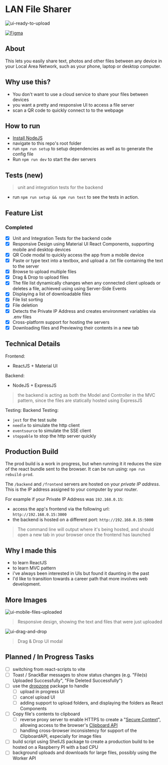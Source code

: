 # LAN File Sharer
![ui-ready-to-upload](https://github.com/omgardner/lan-file-sharer/blob/main/docs/ui-ready-to-upload.png?raw=true)

[![Figma](https://img.shields.io/badge/figma-%23F24E1E.svg?style=for-the-badge&logo=figma&logoColor=white)](https://www.figma.com/file/AQv5Z7kc4GItZl9Ps4tjAK/Home-Data-Sharing?type=design&node-id=0%3A1&mode=design&t=B98xeqpRSfb4zK0W-1)
## About
This lets you easily share text, photos and other files between any device in your Local Area Network, such as your phone, laptop or desktop computer.

## Why use this?
- You don't want to use a cloud service to share your files between devices
- you want a pretty and responsive UI to access a file server
- scan a QR code to quickly connect to to the webpage

## How to run
- [Install NodeJS](https://nodejs.org/en)
- navigate to this repo's root folder
-  run `npm run setup` to setup dependencies as well as to generate the config file
- Run `npm run dev` to start the dev servers

## Tests (new)
> unit and integration tests for the backend
- run `npm run setup && npm run test` to see the tests in action.

## Feature List
### Completed
- [x] Unit and Integration Tests for the backend code
- [x] Responsive Design using Material UI React Components, supporting mobile and desktop devices
- [x] QR Code modal to quickly access the app from a mobile device
- [x] Paste or type text into a textbox, and upload a .txt file containing the text to the server
- [x] Browse to upload multiple files
- [x] Drag & Drop to upload files
- [x] The file list dynamically changes when any connected client uploads or deletes a file, achieved using using Server-Side Events
- [x] Displaying a list of downloadable files
- [x] File list sorting
- [x] File deletion
- [x] Detects the Private IP Address and creates environment variables via .env files
- [x] Cross-platform support for hosting the servers
- [x] Downloading files and Previewing their contents in a new tab

## Technical Details
Frontend:
- ReactJS + Material UI

Backend:
- NodeJS + ExpressJS
> the backend is acting as both the Model and Controller in the MVC pattern, since the files are statically hosted using ExpressJS

Testing:
Backend Testing: 
- `jest` for the test suite
- `needle` to simulate the http client
- `eventsource` to simulate the SSE client
- `stoppable` to stop the http server quickly

## Production Build
The prod build is a work in progress, but when running it it reduces the size of the react bundle sent to the browser. It can be run using: `npm run rebuild-prod`. 

The `/backend` and `/frontend` servers are hosted on your *private IP address*. This is the IP address assigned to your computer by your router.

For example if your Private IP Address was `192.168.0.15`:
- access the app's frontend via the following url: `http://192.168.0.15:3000`
- the backend is hosted on a different port: `http://192.168.0.15:5000`

> The command line will output where it's being hosted, and should open a new tab in your browser once the frontend has launched

## Why I made this
- to learn ReactJS
- to learn MVC pattern
- i've always been interested in UIs but found it daunting in the past
- I'd like to transition towards a career path that more involves web development.

## More Images
![ui-mobile-files-uploaded](https://github.com/omgardner/lan-file-sharer/blob/main/docs/ui-mobile-files-uploaded.png?raw=true)
> Responsive design, showing the text and files that were just uploaded

![ui-drag-and-drop](https://github.com/omgardner/lan-file-sharer/blob/main/docs/ui-drag-and-drop.png?raw=true)
> Drag & Drop UI modal

## Planned / In Progress Tasks
- [ ] switching from react-scripts to vite
- [ ] Toast / SnackBar messages to show status changes (e.g. "File(s) Uploaded Successfully", "File Deleted Successfully")
- [ ] use the [dropzone](https://www.dropzone.dev/) package to handle
  - [ ] upload in progress UI
  - [ ] cancel upload UI
  - [ ] adding support to upload folders, and displaying the folders as React Components
- [ ] Copy file's contents to clipboard
  - [ ] reverse proxy server to enable HTTPS to create a "[Secure Context](https://developer.mozilla.org/en-US/docs/Web/Security/Secure_Contexts)", allowing access to the browser's [Clipboard API](https://developer.mozilla.org/en-US/docs/Web/API/Clipboard_API)
  - [ ] handling cross-browser inconsistency for support of the ClipboardAPI, especially for image files
- [ ] build script using ShellJS package to create a production build to be hosted on a Raspberry PI with a bad CPU
- [ ] background uploads and downloads for large files, possibly using the Worker API
